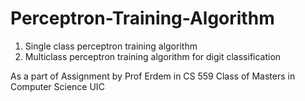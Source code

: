 # Perceptron-Training-Algorithm
1. Single class perceptron training algorithm
2. Multiclass perceptron training algorithm for digit classification



As a part of Assignment by Prof Erdem in CS 559 Class of Masters in Computer Science UIC
